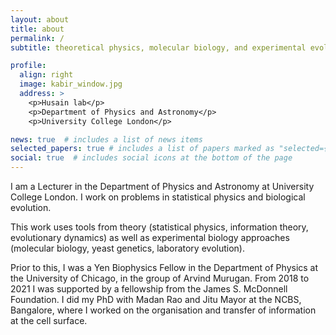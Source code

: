 ```yaml
---
layout: about
title: about
permalink: /
subtitle: theoretical physics, molecular biology, and experimental evolution

profile:
  align: right
  image: kabir_window.jpg
  address: >
    <p>Husain lab</p>
    <p>Department of Physics and Astronomy</p>
    <p>University College London</p>

news: true  # includes a list of news items
selected_papers: true # includes a list of papers marked as "selected={true}"
social: true  # includes social icons at the bottom of the page
---
```


I am a Lecturer in the Department of Physics and Astronomy at University College London. I work on problems in statistical physics and biological evolution.

This work uses tools from theory (statistical physics, information theory, evolutionary dynamics) as well as experimental biology approaches (molecular biology, yeast genetics, laboratory evolution).

Prior to this, I was a Yen Biophysics Fellow in the Department of Physics at the University of Chicago, in the group of Arvind Murugan. From 2018 to 2021 I was supported by a fellowship from the James S. McDonnell Foundation. I did my PhD with Madan Rao and Jitu Mayor at the NCBS, Bangalore, where I worked on the organisation and transfer of information at the cell surface.
